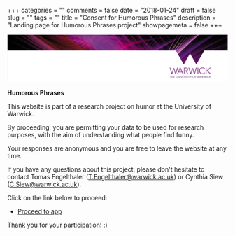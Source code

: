 +++
categories = ""
comments = false
date = "2018-01-24"
draft = false
slug = ""
tags = ""
title = "Consent for Humorous Phrases"
description = "Landing page for Humorous Phrases project"
showpagemeta = false
+++

![](warwick.png)

**Humorous Phrases**

This website is part of a research project on humor at the University of Warwick. 

By proceeding, you are permitting your data to be used for research purposes, with the aim of understanding what people find funny. 

Your responses are anonymous and you are free to leave the website at any time.

If you have any questions about this project, please don't hesitate to contact Tomas Engelthaler (T.Engelthaler@warwick.ac.uk) or Cynthia Siew (C.Siew@warwick.ac.uk).
     
Click on the link below to proceed:

 * [Proceed to app](http://csqsiew.shinyapps.io/humorous_phrases/)

Thank you for your participation! :) 

